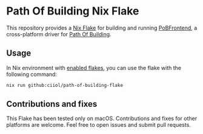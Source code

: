 # Path Of Building Nix Flake

This repository provides a [Nix Flake](https://nixos.wiki/wiki/Flakes) for building and
running [PoBFrontend](https://github.com/ernstp/pobfrontend), a cross-platform driver
for [Path Of Building](https://github.com/PathOfBuildingCommunity/PathOfBuilding).

## Usage

In Nix environment with [enabled flakes](https://nixos.wiki/wiki/Flakes#Enable_flakes), you
can use the flake with the following command:

```sh
nix run github:ciiol/path-of-building-flake
```

## Contributions and fixes

This Flake has been tested only on macOS. Contributions and fixes for other platforms are welcome.
Feel free to open issues and submit pull requests.
